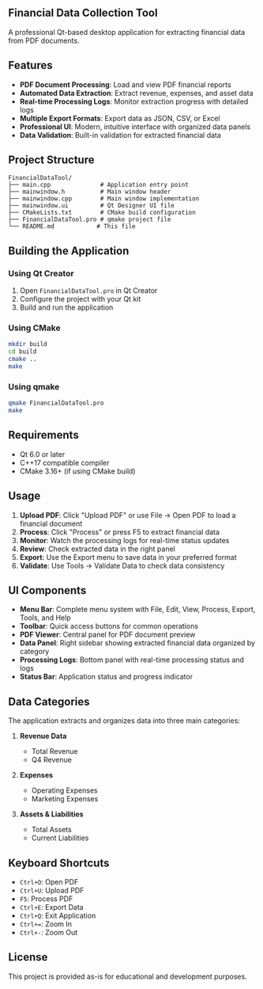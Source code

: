 ## Financial Data Collection Tool

A professional Qt-based desktop application for extracting financial data from PDF documents.

## Features

- **PDF Document Processing**: Load and view PDF financial reports
- **Automated Data Extraction**: Extract revenue, expenses, and asset data
- **Real-time Processing Logs**: Monitor extraction progress with detailed logs
- **Multiple Export Formats**: Export data as JSON, CSV, or Excel
- **Professional UI**: Modern, intuitive interface with organized data panels
- **Data Validation**: Built-in validation for extracted financial data

## Project Structure

```
FinancialDataTool/
├── main.cpp              # Application entry point
├── mainwindow.h          # Main window header
├── mainwindow.cpp        # Main window implementation
├── mainwindow.ui         # Qt Designer UI file
├── CMakeLists.txt        # CMake build configuration
├── FinancialDataTool.pro # qmake project file
└── README.md            # This file
```

## Building the Application

### Using Qt Creator

1. Open `FinancialDataTool.pro` in Qt Creator
2. Configure the project with your Qt kit
3. Build and run the application

### Using CMake

```bash
mkdir build
cd build
cmake ..
make
```

### Using qmake

```bash
qmake FinancialDataTool.pro
make
```

## Requirements

- Qt 6.0 or later
- C++17 compatible compiler
- CMake 3.16+ (if using CMake build)

## Usage

1. **Upload PDF**: Click "Upload PDF" or use File → Open PDF to load a financial document
2. **Process**: Click "Process" or press F5 to extract financial data
3. **Monitor**: Watch the processing logs for real-time status updates
4. **Review**: Check extracted data in the right panel
5. **Export**: Use the Export menu to save data in your preferred format
6. **Validate**: Use Tools → Validate Data to check data consistency

## UI Components

- **Menu Bar**: Complete menu system with File, Edit, View, Process, Export, Tools, and Help
- **Toolbar**: Quick access buttons for common operations
- **PDF Viewer**: Central panel for PDF document preview
- **Data Panel**: Right sidebar showing extracted financial data organized by category
- **Processing Logs**: Bottom panel with real-time processing status and logs
- **Status Bar**: Application status and progress indicator

## Data Categories

The application extracts and organizes data into three main categories:

1. **Revenue Data**
   - Total Revenue
   - Q4 Revenue

2. **Expenses**
   - Operating Expenses
   - Marketing Expenses

3. **Assets & Liabilities**
   - Total Assets
   - Current Liabilities

## Keyboard Shortcuts

- `Ctrl+O`: Open PDF
- `Ctrl+U`: Upload PDF
- `F5`: Process PDF
- `Ctrl+E`: Export Data
- `Ctrl+Q`: Exit Application
- `Ctrl+=`: Zoom In
- `Ctrl+-`: Zoom Out

## License

This project is provided as-is for educational and development purposes.
